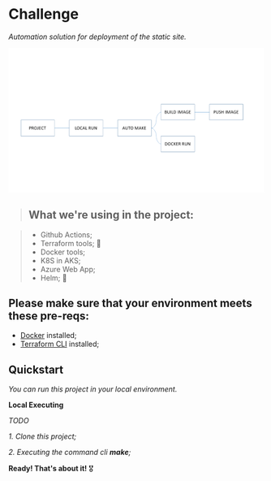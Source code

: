 # Challenge
_Automation solution for deployment of the static site._

![alt text for image](resources/local_flow.png)
                                                                    
> ## What we're using in the project:

> * Github Actions; 
> * Terraform tools; 🚀
> * Docker tools;
> * K8S in AKS;
> * Azure Web App;
> * Helm; 🥰


## Please make sure that your environment meets these pre-reqs:

* [Docker](https://hub.docker.com/editions/community/docker-ce-desktop-windows) installed;
* [Terraform CLI](https://www.terraform.io/downloads.html) installed;

## Quickstart

_You can run this project in your local environment._

__Local Executing__

_TODO_

_1. Clone this project;_

_2. Executing the command cli __make__;_

__Ready! That's about it!__ 🎖️







